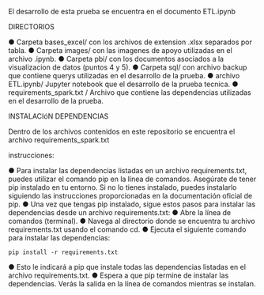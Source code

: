 
El desarrollo de esta prueba se encuentra en el documento ETL.ipynb

DIRECTORIOS

● Carpeta bases_excel/ con los archivos de extension .xlsx separados por tabla.
● Carpeta images/ con las imagenes de apoyo utilizadas en el archivo .ipynb.
● Carpeta pbi/ con los documentos asociados a la visualizacion de datos (puntos 4 y 5).
● Carpeta sql/ con archivo backup que contiene querys utilizadas en el desarrollo de la prueba.
● archivo ETL.ipynb/ Jupyter notebook que el desarrollo de la prueba tecnica.
● requirements_spark.txt / Archivo que contiene las dependencias utilizadas en el desarrollo de la prueba.


INSTALACIóN DEPENDENCIAS

Dentro de los archivos contenidos en este repositorio se encuentra el archivo requirements_spark.txt

instrucciones:

● Para instalar las dependencias listadas en un archivo requirements.txt, puedes utilizar el comando pip en la línea de comandos. Asegúrate de tener pip instalado en tu entorno. Si no lo tienes instalado, puedes instalarlo siguiendo las instrucciones proporcionadas en la documentación oficial de pip.
● Una vez que tengas pip instalado, sigue estos pasos para instalar las dependencias desde un archivo requirements.txt:
● Abre la línea de comandos (terminal).
● Navega al directorio donde se encuentra tu archivo requirements.txt usando el comando cd.
● Ejecuta el siguiente comando para instalar las dependencias:
    
    pip install -r requirements.txt

● Esto le indicará a pip que instale todas las dependencias listadas en el archivo requirements.txt.
● Espera a que pip termine de instalar las dependencias. Verás la salida en la línea de comandos mientras se instalan.
